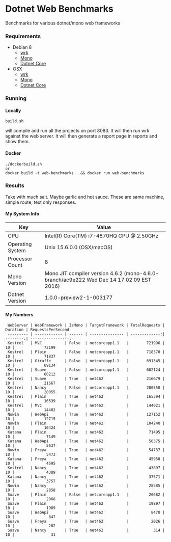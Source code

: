 # Dotnet Web Benchmarks

Benchmarks for various dotnet/mono web frameworks

### Requirements
* Debian 8
  * [wrk](https://github.com/wg/wrk/wiki/Installing-Wrk-on-Linux)
  * [Mono](http://www.mono-project.com/download/)
  * [Dotnet Core](https://www.microsoft.com/net/core#linuxdebian)
* OSX
  * [wrk](https://github.com/wg/wrk/wiki/Installing-wrk-on-OSX)
  * [Mono](http://www.mono-project.com/download/)
  * [Dotnet Core](https://www.microsoft.com/net/core#macos)
  
### Running
#### Locally

```
build.sh
``` 
will compile and run all the projects on port 8083.  It will then run wrk against the web server.  It will then generate a report page in reports and show them.


#### Docker

```
./dockerbuild.sh
or
docker build -t web-benchmarks . && docker run web-benchmarks
```


### Results

Take with much salt. Maybe garlic and hot sauce. These are same machine, simple route, text only responses.  

#### My System Info

Key | Value 
--- | --- 
CPU | Intel(R) Core(TM) i7-4870HQ CPU @ 2.50GHz
Operating System | Unix 15.6.0.0 (OSX/macOS)
Processor Count |	8
Mono Version	| Mono JIT compiler version 4.6.2 (mono-4.6.0-branch/ac9e222 Wed Dec 14 17:02:09 EST 2016)
Dotnet Version |1.0.0-preview2-1-003177

#### My Numbers  

     WebServer | WebFramework | IsMono | TargetFramework | TotalRequests | Duration | RequestsPerSecond
     --------- | ------------ | ------ | --------------- | -------------:| --------:| -----------------:
     Kestrel   | MVC          | False  | netcoreapp1.1   |        721996 |       10 |             72199
     Kestrel   | Plain        | False  | netcoreapp1.1   |        718370 |       10 |             71837
     Kestrel   | Giraffe      | False  | netcoreapp1.1   |        691345 |       10 |             69134
     Kestrel   | Suave        | False  | netcoreapp1.1   |        602124 |       10 |             60212
     Kestrel   | Suave        | True   | net462          |        216679 |       10 |             21667
     Kestrel   | Nancy        | False  | netcoreapp1.1   |        200550 |       10 |             20055
     Kestrel   | Plain        | True   | net462          |        165394 |       10 |             16539
     Kestrel   | MVC          | True   | net462          |        144021 |       10 |             14402
     Nowin     | WebApi       | True   | net462          |        127152 |       10 |             12715
     Nowin     | Plain        | True   | net462          |        104240 |       10 |             10424
     Katana    | Plain        | True   | net462          |         71495 |       10 |              7149
     Katana    | WebApi       | True   | net462          |         56375 |       10 |              5637
     Nowin     | Freya        | True   | net462          |         54737 |       10 |              5473
     Katana    | Freya        | True   | net462          |         45958 |       10 |              4595
     Kestrel   | Nancy        | True   | net462          |         43897 |       10 |              4389
     Katana    | Nancy        | True   | net462          |         37571 |       10 |              3757
     Nowin     | Nancy        | True   | net462          |         28585 |       10 |              2858
     Suave     | Plain        | False  | netcoreapp1.1   |         20682 |       10 |              2068
     Suave     | Plain        | True   | net462          |         19897 |       10 |              1989
     Suave     | WebApi       | True   | net462          |          8470 |       10 |               847
     Suave     | Freya        | True   | net462          |          2026 |       10 |               202
     Suave     | Nancy        | True   | net462          |           314 |       10 |                31

